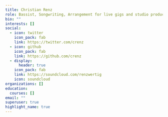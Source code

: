 ```yaml
---
title: Christian Renz
role: Bassist, Songwriting, Arrangement for live gigs and studio productions.
bio: ""
interests: []
social:
  - icon: twitter
    icon_pack: fab
    link: https://twitter.com/crenz
  - icon: github
    icon_pack: fab
    link: https://github.com/crenz
  - display:
      header: true
    icon_pack: fab
    link: https://soundcloud.com/renzwertig
    icon: soundcloud
organizations: []
education:
  courses: []
email: ""
superuser: true
highlight_name: true
---
```

